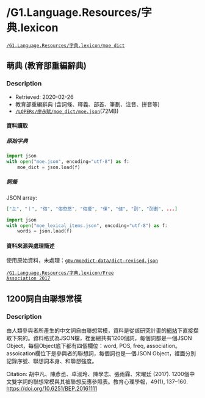 # /G1.Language.Resources/字典.lexicon


<a href='https://drive.google.com/drive/folders/1GzoUmGn3SohoyHlRLUFhlm89LnB9-HVJ' target='_blank' class='drive-location'><code>/G1.Language.Resources/字典.lexicon/moe_dict</code></a>

## 萌典 (教育部重編辭典)

### Description

- Retrieved: 2020-02-26
- 教育部重編辭典 (含詞條、釋義、部首、筆劃、注音、拼音等)
- [`/LOPERs/廖永賦/moe_dict/moe.json`](https://drive.google.com/file/d/1H-wXEWC0Tgz8GE3kmc9vZV0WfuiqiGmV/view?usp=sharing)(72MB)


#### 資料讀取

##### 原始字典

```python
import json
with open("moe.json", encoding="utf-8") as f:
	moe_dict = json.load(f)
```

##### 詞條

JSON array:

```json
["⺔", "⼁", "㑳", "㑳憋憋", "㑳擾", "㑿", "㒓", "㓦", "㓦劃", ...]
```

```python
import json
with open("moe_lexical_items.json", encoding="utf-8") as f:
	words = json.load(f)
```


#### 資料來源與處理簡述

使用原始資料，未處理：[`g0v/moedict-data/dict-revised.json`](https://github.com/g0v/moedict-data/blob/master/dict-revised.json)


<a href='https://drive.google.com/drive/folders/1PUE3HfL8I9Jzsa0rWiTon_tH46Hh2SWP' target='_blank' class='drive-location'><code>/G1.Language.Resources/字典.lexicon/Free Association 2017</code></a>

## 1200詞自由聯想常模

### Description
由人類參與者所產生的中文詞自由聯想常模，資料是從該研究計畫的[網站](http://www.chinesereadability.net/LexicalAssociation/Norm/)下直接擷取下來的。資料格式為JSON檔，裡面總共有1200個詞，每個詞都是一個JSON Object，每個Object底下都有四個欄位：word, POS, freq, association。assoication欄位下是參與者的聯想詞，每個詞也是一個JSON Object，裡面分別記錄序號、聯想詞本身、和聯想強度。

Citation: 
胡中凡、陳彥丞、卓淑玲、陳學志、張雨霖、宋曜廷 (2017). 1200個中文雙字詞的聯想常模與其被聯想反應參照表。教育心理學報，49(1), 137–160. https://doi.org/10.6251/BEP.20161111
